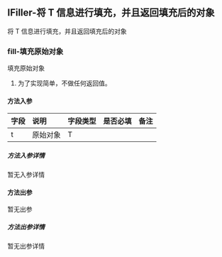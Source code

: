 ## IFiller-将 T 信息进行填充，并且返回填充后的对象

将 T 信息进行填充，并且返回填充后的对象

### fill-填充原始对象

填充原始对象
1. 为了实现简单，不做任何返回值。

#### 方法入参

| 字段 | 说明 | 字段类型 | 是否必填 | 备注 |
|:---|:---|:---|:---|:----|
| t | 原始对象 | T |  |  |

##### 方法入参详情

暂无入参详情

#### 方法出参

暂无出参

##### 方法出参详情

暂无出参详情





